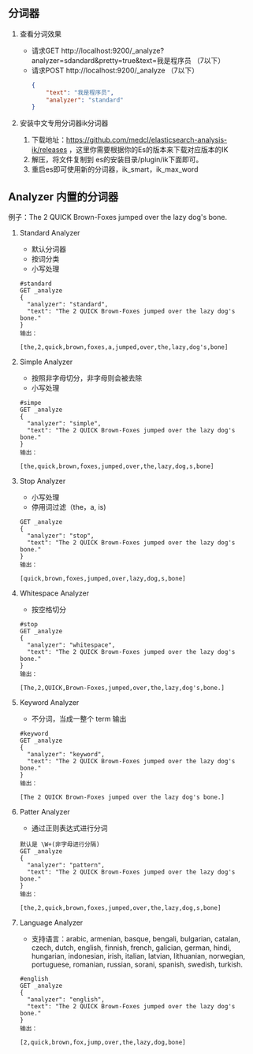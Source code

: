 ## 分词器
1. 查看分词效果
   + 请求GET http://localhost:9200/_analyze?analyzer=sdandard&pretty=true&text=我是程序员 （7以下）
   + 请求POST http://localhost:9200/_analyze （7以下）
     ```json
     {
         "text": "我是程序员",
         "analyzer": "standard"
     }
     ```
   
2. 安装中文专用分词器ik分词器
   1. 下载地址：https://github.com/medcl/elasticsearch-analysis-ik/releases ，这里你需要根据你的Es的版本来下载对应版本的IK
   2. 解压，将文件复制到 es的安装目录/plugin/ik下面即可。
   3. 重启es即可使用新的分词器，ik_smart，ik_max_word
   
## Analyzer 内置的分词器

例子：The 2 QUICK Brown-Foxes jumped over the lazy dog's bone.
1. Standard Analyzer
   + 默认分词器
   + 按词分类
   + 小写处理
   ```   
   #standard
   GET _analyze
   {
     "analyzer": "standard",
     "text": "The 2 QUICK Brown-Foxes jumped over the lazy dog's bone."
   }
   输出：
   
   [the,2,quick,brown,foxes,a,jumped,over,the,lazy,dog's,bone]
   ```

2. Simple Analyzer
   + 按照非字母切分，非字母则会被去除
   + 小写处理
   ``` 
   #simpe
   GET _analyze
   {
     "analyzer": "simple",
     "text": "The 2 QUICK Brown-Foxes jumped over the lazy dog's bone."
   }
   输出：
   
   [the,quick,brown,foxes,jumped,over,the,lazy,dog,s,bone]
   ```
3. Stop Analyzer
   + 小写处理
   + 停用词过滤（the，a, is)
   ```
   GET _analyze
   {
     "analyzer": "stop",
     "text": "The 2 QUICK Brown-Foxes jumped over the lazy dog's bone."
   }
   输出：
   
   [quick,brown,foxes,jumped,over,lazy,dog,s,bone]
   ```
4. Whitespace Analyzer
   + 按空格切分
   ```
   #stop
   GET _analyze
   {
     "analyzer": "whitespace",
     "text": "The 2 QUICK Brown-Foxes jumped over the lazy dog's bone."
   }
   输出：
   
   [The,2,QUICK,Brown-Foxes,jumped,over,the,lazy,dog's,bone.]
   ```
5. Keyword Analyzer
   + 不分词，当成一整个 term 输出
   ```
   #keyword
   GET _analyze
   {
     "analyzer": "keyword",
     "text": "The 2 QUICK Brown-Foxes jumped over the lazy dog's bone."
   }
   输出：
   
   [The 2 QUICK Brown-Foxes jumped over the lazy dog's bone.]
   ```
6. Patter Analyzer
   + 通过正则表达式进行分词
   ```
   默认是 \W+(非字母进行分隔)
   GET _analyze
   {
     "analyzer": "pattern",
     "text": "The 2 QUICK Brown-Foxes jumped over the lazy dog's bone."
   }
   输出：
   
   [the,2,quick,brown,foxes,jumped,over,the,lazy,dog,s,bone]
   ```
7. Language Analyzer
   + 支持语言：arabic, armenian, basque, bengali, bulgarian, catalan, czech, dutch, english, finnish, french, galician, german, hindi, hungarian, indonesian, irish, italian, latvian, lithuanian, norwegian, portuguese, romanian, russian, sorani, spanish, swedish, turkish.
   ```
   #english
   GET _analyze
   {
     "analyzer": "english",
     "text": "The 2 QUICK Brown-Foxes jumped over the lazy dog's bone."
   }
   输出：
   
   [2,quick,brown,fox,jump,over,the,lazy,dog,bone]
   ```
   
 